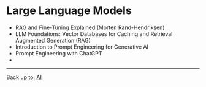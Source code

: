 # Large Language Models

- RAG and Fine-Tuning Explained (Morten Rand-Hendriksen)
- LLM Foundations: Vector Databases for Caching and Retrieval Augmented Generation (RAG)
- Introduction to Prompt Engineering for Generative AI
- Prompt Engineering with ChatGPT
- 

----

Back up to: [AI](../index.md)
